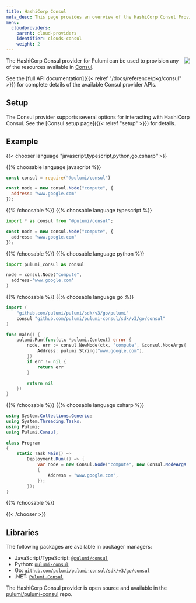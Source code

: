 ```yaml
---
title: HashiCorp Consul
meta_desc: This page provides an overview of the HashiCorp Consul Provider for Pulumi.
menu:
  cloudproviders:
    parent: cloud-providers
    identifier: clouds-consul
    weight: 2
---
```


<img src="/logos/tech/consul.png" align="right" class="h-16 px-8 pb-4">

The HashiCorp Consul provider for Pulumi can be used to provision any of the resources available in [Consul](https://www.consul.io/).

See the [full API documentation]({{< relref "/docs/reference/pkg/consul" >}}) for complete details of the available Consul provider APIs.

## Setup

The Consul provider supports several options for interacting with HashiCorp Consul.  See the [Consul setup page]({{< relref "setup" >}}) for details.

## Example

{{< chooser language "javascript,typescript,python,go,csharp" >}}

{{% choosable language javascript %}}

```javascript
const consul = require("@pulumi/consul")

const node = new consul.Node("compute", {
  address: "www.google.com"
});
```

{{% /choosable %}}
{{% choosable language typescript %}}

```typescript
import * as consul from "@pulumi/consul";

const node = new consul.Node("compute", {
  address: "www.google.com"
});
```

{{% /choosable %}}
{{% choosable language python %}}

```python
import pulumi_consul as consul

node = consul.Node("compute",
  address='www.google.com'
)
```

{{% /choosable %}}
{{% choosable language go %}}

```go
import (
	"github.com/pulumi/pulumi/sdk/v3/go/pulumi"
	consul "github.com/pulumi/pulumi-consul/sdk/v3/go/consul"
)

func main() {
	pulumi.Run(func(ctx *pulumi.Context) error {
		node, err := consul.NewNode(ctx, "compute", &consul.NodeArgs{
			Address: pulumi.String("www.google.com"),
		})
		if err != nil {
			return err
		}

		return nil
	})
}

```

{{% /choosable %}}
{{% choosable language csharp %}}

```csharp
using System.Collections.Generic;
using System.Threading.Tasks;
using Pulumi;
using Pulumi.Consul;

class Program
{
    static Task Main() =>
        Deployment.Run(() => {
            var node = new Consul.Node("compute", new Consul.NodeArgs
            {
                Address = "www.google.com",
            });
        });
}
```

{{% /choosable %}}

{{< /chooser >}}

## Libraries

The following packages are available in packager managers:

* JavaScript/TypeScript: [`@pulumi/consul`](https://www.npmjs.com/package/@pulumi/consul)
* Python: [`pulumi-consul`](https://pypi.org/project/pulumi-consul/)
* Go: [`github.com/pulumi/pulumi-consul/sdk/v3/go/consul`](https://github.com/pulumi/pulumi-consul)
* .NET: [`Pulumi.Consul`](https://www.nuget.org/packages/Pulumi.Consul)

The HashiCorp Consul provider is open source and available in the [pulumi/pulumi-consul](https://github.com/pulumi/pulumi-consul) repo.
